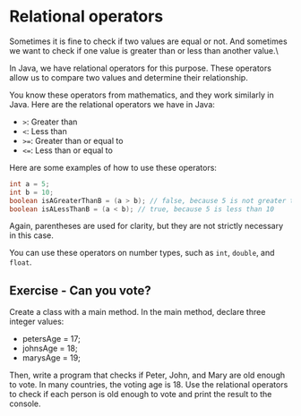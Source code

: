 # Relational operators

Sometimes it is fine to check if two values are equal or not. And sometimes we want to check if one value is greater than or less than another value.\

In Java, we have relational operators for this purpose. These operators allow us to compare two values and determine their relationship.

You know these operators from mathematics, and they work similarly in Java. Here are the relational operators we have in Java:

- `>`: Greater than
- `<`: Less than
- `>=`: Greater than or equal to
- `<=`: Less than or equal to

Here are some examples of how to use these operators:

```java
int a = 5;
int b = 10;
boolean isAGreaterThanB = (a > b); // false, because 5 is not greater than 10
boolean isALessThanB = (a < b); // true, because 5 is less than 10
```

Again, parentheses are used for clarity, but they are not strictly necessary in this case.

You can use these operators on number types, such as `int`, `double`, and `float`. 

## Exercise - Can you vote?

Create a class with a main method. In the main method, declare three integer values:

* petersAge = 17;
* johnsAge = 18;
* marysAge = 19;

Then, write a program that checks if Peter, John, and Mary are old enough to vote. In many countries, the voting age is 18. Use the relational operators to check if each person is old enough to vote and print the result to the console.
